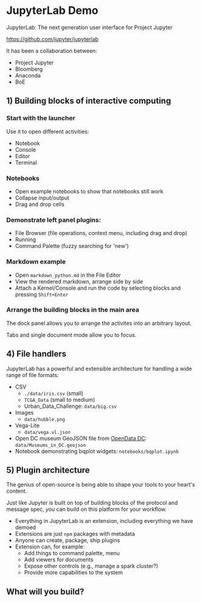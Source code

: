 # JupyterLab Demo

JupyterLab: The next generation user interface for Project Jupyter

https://github.com/jupyter/jupyterlab

It has been a collaboration between:

* Project Jupyter
* Bloomberg
* Anaconda
* BoE

## 1) Building blocks of interactive computing

### Start with the launcher

Use it to open different activities:

* Notebook
* Console
* Editor
* Terminal

### Notebooks

* Open example notebooks to show that notebooks still work
* Collapse input/output
* Drag and drop cells

### Demonstrate left panel plugins:

* File Browser (file operations, context menu, including drag and drop)
* Running
* Command Palette (fuzzy searching for 'new')

### Markdown example

* Open `markdown_python.md` in the File Editor
* View the rendered markdown, arrange side by side
* Attach a Kernel/Console and run the code by selecting blocks and pressing
  `Shift+Enter`

### Arrange the building blocks in the main area

The dock panel allows you to arrange the activites into an
arbitrary layout.

Tabs and single document mode allow you to focus.

## 4) File handlers

JupyterLab has a powerful and extensible architecture for handling a wide range of file formats:

* CSV
  - `./data/iris.csv` (small)
  - `TCGA_Data` (small to medium)
  - Urban_Data_Challenge: `data/big.csv`
* Images
  - `data/hubble.png`
* Vega-Lite
  - `data/vega.vl.json`
* Open DC museum GeoJSON file from [OpenData DC](http://opendata.dc.gov/datasets/2e65fc16edc3481989d2cc17e6f8c533_54): `data/Museums_in_DC.geojson`
* Notebook demonstrating bqplot widgets: `notebooks/bqplot.ipynb`

## 5) Plugin architecture

The genius of open-source is being able to shape your tools to your heart's content.

Just like Jupyter is built on top of building blocks of the protocol and message spec, *you* can build on this platform for your workflow.

* Everything in JupyterLab is an extension, including everything we have demoed
* Extensions are just `npm` packages with metadata
* Anyone can create, package, ship plugins
* Extension can, for example:
  - Add things to command palette, menu
  - Add viewers for documents
  - Expose other controls (e.g., manage a spark cluster?)
  - Provide more capabilities to the system

## What will you build?



